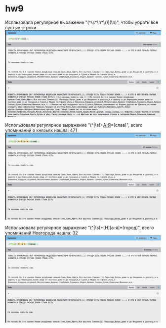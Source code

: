 # hw9
Испльзовала регулярное выражение "(^\s*\n*\r)|(\n)", чтобы убрать все пустые строки 
![](https://github.com/damarkina/hw9/blob/master/Снимок%20экрана%202018-06-01%20в%2019.07.42.png)

Использовала регулярное выражение "(^|\s)+[А-Я](а-я)*(слав)", всего упоминаний о князьях нашла: 471
![](https://github.com/damarkina/hw9/blob/master/Снимок%20экрана%202018-06-01%20в%2019.09.28.png)

 Использовала регулярное выражение "(^|\s)+[Н][а-я]*(город)", всего упоминаний Новгорода нашла: 32
 ![](https://github.com/damarkina/hw9/blob/master/Снимок%20экрана%202018-06-01%20в%2019.11.12.png)
